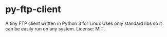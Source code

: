 # py-ftp-client
A tiny FTP client written in Python 3 for Linux
Uses only standard libs so it can be easily run on any system.
License: MIT.
